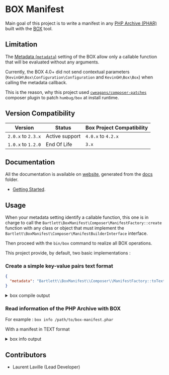 <!-- markdownlint-disable MD013 MD033 -->
# BOX Manifest

Main goal of this project is to write a manifest in any [PHP Archive (PHAR)](https://www.php.net/phar)
built with the [BOX](https://github.com/box-project/box) tool.

## Limitation

The [Metadata (`metadata`)](https://github.com/box-project/box/blob/master/doc/configuration.md#metadata-metadata) setting
of the BOX allow only a callable function that will be evaluated without any arguments.

Currently, the BOX 4.0+ did not send contextual parameters (`KevinGH\Box\Configuration\Configuration` and `KevinGH\Box\Box`)
when calling the metadata callback.

This is the reason, why this project used [`cweagans/composer-patches`](https://github.com/cweagans/composer-patches)
composer plugin to patch `humbug/box` at install runtime.

## Version Compatibility

| Version            | Status         | Box Project Compatibility |
|--------------------|----------------|---------------------------|
| `2.0.x` to `2.3.x` | Active support | `4.0.x` to `4.2.x`        |
| `1.0.x` to `1.2.0` | End Of Life    | `3.x`                     |

## Documentation

All the documentation is available on [website](https://llaville.github.io/box-manifest/2.x),
generated from the [docs](https://github.com/llaville/box-manifest/tree/master/docs) folder.

* [Getting Started](docs/getting-started.md).

## Usage

When your metadata setting identify a callable function, this one is in charge
to call the `Bartlett\BoxManifest\Composer\ManifestFactory::create` function with any class or object that must implement
the `Bartlett\BoxManifest\Composer\ManifestBuilderInterface` interface.

Then proceed with the `bin/box` command to realize all BOX operations.

This project provide, by default, two basic implementations :

### Create a simple key-value pairs text format

```json
{
  "metadata": "Bartlett\\BoxManifest\\Composer\\ManifestFactory::toText"
}
```

<details>
<summary>box compile output</summary>

```text

    ____
   / __ )____  _  __
  / __  / __ \| |/_/
 / /_/ / /_/ />  <
/_____/\____/_/|_|


Box version 4.2.0@afc3a47

 // Loading the configuration file "/shared/backups/bartlett/box-manifest/box.json".

🔨  Building the PHAR "/shared/backups/bartlett/box-manifest/box-manifest.phar"

? Removing the existing PHAR "/shared/backups/bartlett/box-manifest/box-manifest.phar"
? No compactor to register
? Adding main file: /shared/backups/bartlett/box-manifest/bin/box
? Adding requirements checker
? Adding binary files
    > 24 file(s)
? Auto-discover files? No
? Exclude dev files? Yes
? Adding files
    > 2982 file(s)
? Generating new stub
  - Using shebang line: #!/usr/bin/env php
  - Using banner:
    > Generated by Humbug Box 4.2.0@afc3a47.
    >
    > @link https://github.com/humbug/box
? Setting metadata
  - Using composer.json : /shared/backups/bartlett/box-manifest/composer.json
  - Using composer.lock : /shared/backups/bartlett/box-manifest/composer.lock
  - bartlett/box-manifest: 1.0.0+no-version-set
amphp/amp: v2.6.2
amphp/byte-stream: v1.8.1
amphp/parallel: v1.4.2
amphp/parallel-functions: v1.1.0
amphp/parser: v1.1.0
amphp/process: v1.1.4
amphp/serialization: v1.0.0
amphp/sync: v1.4.2
composer/ca-bundle: 1.3.5
composer/class-map-generator: 1.0.0
composer/composer: 2.5.4
composer/metadata-minifier: 1.0.0
composer/pcre: 3.1.0
composer/semver: 3.3.2
composer/spdx-licenses: 1.5.7
composer/xdebug-handler: 3.0.3
cweagans/composer-patches: 1.7.3
fidry/console: 0.5.5
humbug/box: 4.2.0
humbug/php-scoper: 0.18.2
jetbrains/phpstorm-stubs: v2022.3
justinrainbow/json-schema: 5.2.12
laravel/serializable-closure: v1.3.0
nikic/iter: v2.2.0
nikic/php-parser: v4.15.3
paragonie/constant_time_encoding: v2.6.3
paragonie/pharaoh: v0.6.0
phpdocumentor/reflection-common: 2.2.0
phpdocumentor/reflection-docblock: 5.3.0
phpdocumentor/type-resolver: 1.6.2
psr/container: 2.0.2
psr/event-dispatcher: 1.0.0
psr/log: 3.0.0
react/promise: v2.9.0
seld/jsonlint: 1.9.0
seld/phar-utils: 1.2.1
seld/signal-handler: 2.0.1
symfony/console: v6.2.5
symfony/deprecation-contracts: v3.2.0
symfony/event-dispatcher-contracts: v3.2.0
symfony/filesystem: v6.2.5
symfony/finder: v6.2.5
symfony/polyfill-ctype: v1.27.0
symfony/polyfill-intl-grapheme: v1.27.0
symfony/polyfill-intl-normalizer: v1.27.0
symfony/polyfill-mbstring: v1.27.0
symfony/polyfill-php73: v1.27.0
symfony/process: v6.2.5
symfony/serializer: v6.2.5
symfony/service-contracts: v3.2.0
symfony/string: v6.2.5
symfony/var-dumper: v6.2.5
thecodingmachine/safe: v2.4.0
ulrichsg/getopt-php: v3.4.0
webmozart/assert: 1.11.0
? Dumping the Composer autoloader
? Removing the Composer dump artefacts
? Compressing with the algorithm "GZ"
    > Warning: the extension "zlib" will now be required to execute the PHAR
? Setting file permissions to 0755
* Done.

No recommendation found.
No warning found.

 // PHAR: 3029 files (7.32MB)
 // You can inspect the generated PHAR with the "info" command.

 // Memory usage: 65.72MB (peak: 66.51MB), time: 3secs
```

</details>

### Read information of the PHP Archive with BOX

For example : `box info /path/to/box-manifest.phar`

With a manifest in TEXT format

<details>
<summary>box info output</summary>

```text

API Version: 1.1.0

Compression: GZ

Signature: SHA-1
Signature Hash: 7F292D404DFB86EA7839A11C3F97879E2D432A75

Metadata:
'bartlett/box-manifest: 2.x-dev
amphp/amp: v2.6.2
amphp/byte-stream: v1.8.1
amphp/parallel: v1.4.1
amphp/parallel-functions: v1.1.0
amphp/parser: v1.0.0
amphp/process: v1.1.4
amphp/serialization: v1.0.0
amphp/sync: v1.4.2
composer/ca-bundle: 1.3.4
composer/class-map-generator: 1.0.0
composer/composer: 2.4.4
composer/metadata-minifier: 1.0.0
composer/package-versions-deprecated: 1.11.99.5
composer/pcre: 3.1.0
composer/semver: 3.3.2
composer/spdx-licenses: 1.5.7
composer/xdebug-handler: 3.0.3
cweagans/composer-patches: 1.7.2
fidry/console: 0.5.3
humbug/box: 4.2.0
humbug/php-scoper: 0.17.7
jetbrains/phpstorm-stubs: v2022.2
justinrainbow/json-schema: 5.2.12
laravel/serializable-closure: v1.2.2
nikic/iter: v2.2.0
nikic/php-parser: v4.15.2
paragonie/constant_time_encoding: v2.6.3
paragonie/pharaoh: v0.6.0
phpdocumentor/reflection-common: 2.2.0
phpdocumentor/reflection-docblock: 5.3.0
phpdocumentor/type-resolver: 1.6.2
psr/container: 2.0.2
psr/event-dispatcher: 1.0.0
psr/log: 3.0.0
react/promise: v2.9.0
seld/jsonlint: 1.9.0
seld/phar-utils: 1.2.1
seld/signal-handler: 2.0.1
symfony/console: v6.1.7
symfony/deprecation-contracts: v3.1.1
symfony/event-dispatcher-contracts: v3.1.1
symfony/filesystem: v6.1.5
symfony/finder: v6.1.3
symfony/polyfill-ctype: v1.27.0
symfony/polyfill-intl-grapheme: v1.27.0
symfony/polyfill-intl-normalizer: v1.27.0
symfony/polyfill-mbstring: v1.27.0
symfony/process: v6.1.3
symfony/serializer: v6.1.6
symfony/service-contracts: v3.1.1
symfony/string: v6.1.7
symfony/var-dumper: v6.1.6
thecodingmachine/safe: v2.4.0
ulrichsg/getopt-php: v3.4.0
webmozart/assert: 1.11.0'

Contents: 3418 files (7.70MB)

 // Use the --list|-l option to list the content of the PHAR.

```

</details>

## Contributors

* Laurent Laville (Lead Developer)
